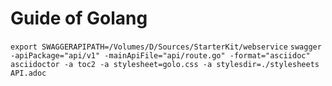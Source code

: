 # Guide of Golang

`export SWAGGERAPIPATH=/Volumes/D/Sources/StarterKit/webservice`
`swagger -apiPackage="api/v1" -mainApiFile="api/route.go" -format="asciidoc"`
`asciidoctor -a toc2 -a stylesheet=golo.css -a stylesdir=./stylesheets API.adoc`
